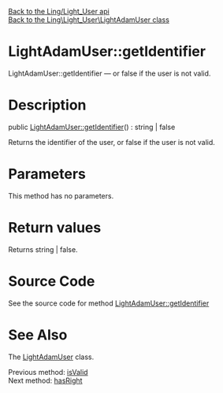 [Back to the Ling/Light_User api](https://github.com/lingtalfi/Light_User/blob/master/doc/api/Ling/Light_User.md)<br>
[Back to the Ling\Light_User\LightAdamUser class](https://github.com/lingtalfi/Light_User/blob/master/doc/api/Ling/Light_User/LightAdamUser.md)


LightAdamUser::getIdentifier
================



LightAdamUser::getIdentifier — or false if the user is not valid.




Description
================


public [LightAdamUser::getIdentifier](https://github.com/lingtalfi/Light_User/blob/master/doc/api/Ling/Light_User/LightAdamUser/getIdentifier.md)() : string | false




Returns the identifier of the user,
or false if the user is not valid.




Parameters
================

This method has no parameters.


Return values
================

Returns string | false.








Source Code
===========
See the source code for method [LightAdamUser::getIdentifier](https://github.com/lingtalfi/Light_User/blob/master/LightAdamUser.php#L29-L32)


See Also
================

The [LightAdamUser](https://github.com/lingtalfi/Light_User/blob/master/doc/api/Ling/Light_User/LightAdamUser.md) class.

Previous method: [isValid](https://github.com/lingtalfi/Light_User/blob/master/doc/api/Ling/Light_User/LightAdamUser/isValid.md)<br>Next method: [hasRight](https://github.com/lingtalfi/Light_User/blob/master/doc/api/Ling/Light_User/LightAdamUser/hasRight.md)<br>

